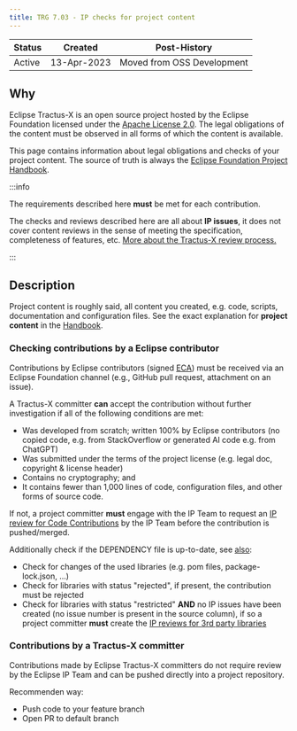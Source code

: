 ```yaml
---
title: TRG 7.03 - IP checks for project content
---
```


| Status | Created     | Post-History  |
|--------|-------------|---------------|
| Active  | 13-Apr-2023 | Moved from OSS Development           |

## Why

Eclipse Tractus-X is an open source project hosted by the Eclipse Foundation licensed under the [Apache License 2.0](https://spdx.org/licenses/Apache-2.0). The legal obligations of the content must be observed in all forms of which the content is available.

This page contains information about legal obligations and checks of your project content. The source of truth is always the [Eclipse Foundation Project Handbook](https://www.eclipse.org/projects/handbook/#ip-project-content).

:::info

The requirements described here **must** be met for each contribution.

The checks and reviews described here are all about **IP issues**, it does not cover content reviews in the sense of meeting the specification, completeness of features, etc. [More about the Tractus-X review process.](/docs/oss/code-reviews)

:::

## Description

Project content is roughly said, all content you created, e.g. code, scripts, documentation and configuration files.
See the exact explanation for **project content** in the [Handbook](https://www.eclipse.org/projects/handbook/#ip-project-content).

### Checking contributions by a Eclipse contributor

Contributions by Eclipse contributors (signed [ECA](https://www.eclipse.org/projects/handbook/#contributing-eca)) must be received via an Eclipse Foundation channel (e.g., GitHub pull request, attachment on an issue).

A Tractus-X committer **can** accept the contribution without further investigation if all of the following conditions are met:

- Was developed from scratch; written 100% by Eclipse contributors (no copied code, e.g. from StackOverflow or generated AI code e.g. from ChatGPT)
- Was submitted under the terms of the project license (e.g. legal doc, copyright & license header)
- Contains no cryptography; and
- It contains fewer than 1,000 lines of code, configuration files, and other forms of source code.

If not, a project committer **must** engage with the IP Team to request an [IP review for Code Contributions](/docs/oss/issues#eclipse-gitlab-ip-issue-tracker) by the IP Team before the contribution is pushed/merged.

Additionally check if the DEPENDENCY file is up-to-date, see [also](/docs/release/trg-7/trg-7-04):

- Check for changes of the used libraries (e.g. pom files, package-lock.json, ...)
- Check for libraries with status "rejected", if present, the contribution must be rejected
- Check for libraries with status "restricted" **AND** no IP issues have been created (no issue number is present in the source column), if so a project committer **must** create the [IP reviews for 3rd party libraries](/docs/oss/issues#eclipse-gitlab-ip-issue-tracker)

### Contributions by a Tractus-X committer

Contributions made by Eclipse Tractus-X committers do not require review by the Eclipse IP Team and can be pushed directly into a project repository.

Recommenden way:

- Push code to your feature branch
- Open PR to default branch
